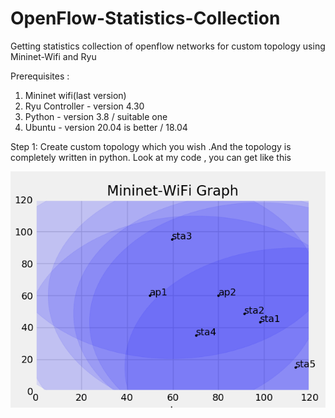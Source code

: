 # OpenFlow-Statistics-Collection
Getting statistics collection of openflow networks for custom topology using Mininet-Wifi and Ryu 

Prerequisites :
1. Mininet wifi(last version)
2. Ryu Controller - version 4.30
3. Python - version 3.8 / suitable one
4. Ubuntu - version 20.04 is better / 18.04 

Step 1: 
Create custom topology which you wish .And the topology is completely written in python. Look at my code , you can get like this

![alt text](https://github.com/JenushanthAts/OpenFlow-Statistics-Collection/blob/master/Figure_1.png?raw=true)

